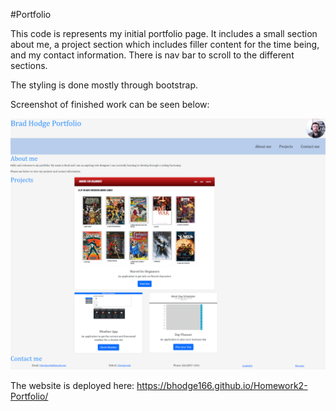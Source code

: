 #Portfolio

This code is represents my initial portfolio page. It includes a small section about me, a project section which includes filler content for the time being, and my contact information. There is nav bar to scroll to the different sections.

The styling is done mostly through bootstrap.

Screenshot of finished work can be seen below:

![Homework Screenshot](./assets/images/updatedProfile.png)

The website is deployed here:
https://bhodge166.github.io/Homework2-Portfolio/
